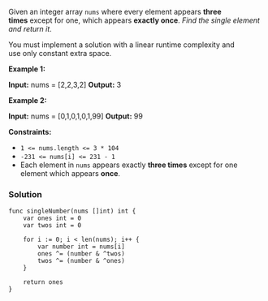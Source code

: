 Given an integer array `nums` where every element appears **three times** except for one, which appears **exactly once**. _Find the single element and return it_.

You must implement a solution with a linear runtime complexity and use only constant extra space.

**Example 1:**

**Input:** nums = [2,2,3,2]
**Output:** 3

**Example 2:**

**Input:** nums = [0,1,0,1,0,1,99]
**Output:** 99

**Constraints:**

- `1 <= nums.length <= 3 * 104`
- `-231 <= nums[i] <= 231 - 1`
- Each element in `nums` appears exactly **three times** except for one element which appears **once**.

### Solution
```
func singleNumber(nums []int) int {
	var ones int = 0
	var twos int = 0

	for i := 0; i < len(nums); i++ {
		var number int = nums[i]
		ones ^= (number & ^twos)
		twos ^= (number & ^ones)
	}

	return ones
}
```